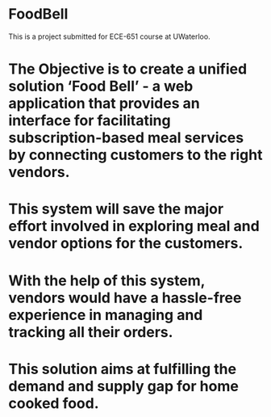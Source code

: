 # FoodBell
This is a project submitted for ECE-651 course at UWaterloo.

# The Objective is to create a unified solution ‘Food Bell’ - a web application that provides an interface for facilitating subscription-based meal services by connecting customers to the right vendors.
# This system will save the major effort involved in exploring meal and vendor options for the customers.
# With the help of this system, vendors would have a hassle-free experience in managing and tracking all their orders.
# This solution aims at fulfilling the demand and supply gap for home cooked food.

